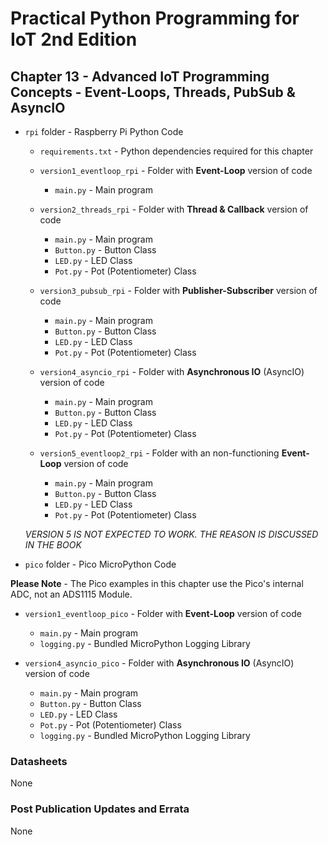 # Practical Python Programming for IoT 2nd Edition

## Chapter 13 - Advanced IoT Programming Concepts - Event-Loops, Threads, PubSub &amp; AsyncIO

* `rpi` folder - Raspberry Pi Python Code

  * `requirements.txt` - Python dependencies required for this chapter

  * `version1_eventloop_rpi` - Folder with __Event-Loop__ version of code

    * `main.py` - Main program

  * `version2_threads_rpi` - Folder with __Thread &amp; Callback__ version of code

    * `main.py` - Main program
    * `Button.py` - Button Class
    * `LED.py` - LED Class
    * `Pot.py` - Pot (Potentiometer) Class

  * `version3_pubsub_rpi` - Folder with __Publisher-Subscriber__ version of code

    * `main.py` - Main program
    * `Button.py` - Button Class
    * `LED.py` - LED Class
    * `Pot.py` - Pot (Potentiometer) Class

  * `version4_asyncio_rpi` - Folder with __Asynchronous IO__ (AsyncIO) version of code

    * `main.py` - Main program
    * `Button.py` - Button Class
    * `LED.py` - LED Class
    * `Pot.py` - Pot (Potentiometer) Class

  * `version5_eventloop2_rpi` - Folder with an non-functioning __Event-Loop__ version of code

    * `main.py` - Main program
    * `Button.py` - Button Class
    * `LED.py` - LED Class
    * `Pot.py` - Pot (Potentiometer) Class

  _VERSION 5 IS NOT EXPECTED TO WORK. THE REASON IS DISCUSSED IN THE BOOK_

* `pico` folder - Pico MicroPython Code

**Please Note** - The Pico examples in this chapter use the Pico's internal ADC, not an ADS1115 Module.

  * `version1_eventloop_pico` - Folder with __Event-Loop__ version of code

    * `main.py` - Main program
    * `logging.py` - Bundled MicroPython Logging Library

  * `version4_asyncio_pico` - Folder with __Asynchronous IO__ (AsyncIO) version of code

    * `main.py` - Main program
    * `Button.py` - Button Class
    * `LED.py` - LED Class
    * `Pot.py` - Pot (Potentiometer) Class
    * `logging.py` - Bundled MicroPython Logging Library  

### Datasheets

None

### Post Publication Updates and Errata

None
